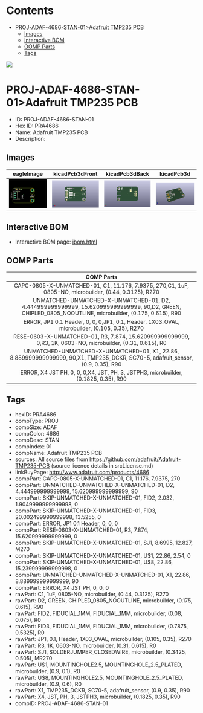 



Contents
========

* [PROJ-ADAF-4686-STAN-01>Adafruit TMP235 PCB](#proj-adaf-4686-stan-01adafruit-tmp235-pcb)
	* [Images](#images)
	* [Interactive BOM](#interactive-bom)
	* [OOMP Parts](#oomp-parts)
	* [Tags](#tags)
  
![][im]
# PROJ-ADAF-4686-STAN-01>Adafruit TMP235 PCB

- ID: PROJ-ADAF-4686-STAN-01
- Hex ID: PRA4686
- Name: Adafruit TMP235 PCB
- Description: 

## Images
  
  

|eagleImage|kicadPcb3dFront|kicadPcb3dBack|kicadPcb3d|
| :---: | :---: | :---: | :---: |
|[![eagleImage](eagleImage_140.png)](eagleImage_600.png)|[![kicadPcb3dFront](kicadPcb3dFront_140.png)](kicadPcb3dFront_600.png)|[![kicadPcb3dBack](kicadPcb3dBack_140.png)](kicadPcb3dBack_600.png)|[![kicadPcb3d](kicadPcb3d_140.png)](kicadPcb3d_600.png)|

## Interactive BOM

- Interactive BOM page: [ibom.html](kicad/bom/ibom.html)

## OOMP Parts
  

|OOMP Parts|
| :---: |
|CAPC-0805-X-UNMATCHED-01, C1, 11.176, 7.9375, 270,C1, 1uF, 0805-NO, microbuilder, (0.44, 0.3125), R270|
|UNMATCHED-UNMATCHED-X-UNMATCHED-01, D2, 4.444999999999999, 15.620999999999999, 90,D2, GREEN, CHIPLED_0805_NOOUTLINE, microbuilder, (0.175, 0.615), R90|
|ERROR, JP1 0.1 Header, 0, 0, 0,JP1, 0.1, Header, 1X03_OVAL, microbuilder, (0.105, 0.35), R270|
|RESE-0603-X-UNMATCHED-01, R3, 7.874, 15.620999999999999, 0,R3, 1K, 0603-NO, microbuilder, (0.31, 0.615), R0|
|UNMATCHED-UNMATCHED-X-UNMATCHED-01, X1, 22.86, 8.889999999999999, 90,X1, TMP235_DCKR, SC70-5, adafruit_sensor, (0.9, 0.35), R90|
|ERROR, X4 JST PH, 0, 0, 0,X4, JST, PH, 3, JSTPH3, microbuilder, (0.1825, 0.35), R90|

## Tags

- hexID: PRA4686
- oompType: PROJ
- oompSize: ADAF
- oompColor: 4686
- oompDesc: STAN
- oompIndex: 01
- oompName: Adafruit TMP235 PCB
- sources: All source files from https://github.com/adafruit/Adafruit-TMP235-PCB (source licence details in srcLicense.md)
- linkBuyPage: http://www.adafruit.com/products/4686
- oompPart: CAPC-0805-X-UNMATCHED-01, C1, 11.176, 7.9375, 270
- oompPart: UNMATCHED-UNMATCHED-X-UNMATCHED-01, D2, 4.444999999999999, 15.620999999999999, 90
- oompPart: SKIP-UNMATCHED-X-UNMATCHED-01, FID2, 2.032, 1.9049999999999998, 0
- oompPart: SKIP-UNMATCHED-X-UNMATCHED-01, FID3, 20.002499999999998, 13.5255, 0
- oompPart: ERROR, JP1 0.1 Header, 0, 0, 0
- oompPart: RESE-0603-X-UNMATCHED-01, R3, 7.874, 15.620999999999999, 0
- oompPart: SKIP-UNMATCHED-X-UNMATCHED-01, SJ1, 8.6995, 12.827, M270
- oompPart: SKIP-UNMATCHED-X-UNMATCHED-01, U$1, 22.86, 2.54, 0
- oompPart: SKIP-UNMATCHED-X-UNMATCHED-01, U$8, 22.86, 15.239999999999998, 0
- oompPart: UNMATCHED-UNMATCHED-X-UNMATCHED-01, X1, 22.86, 8.889999999999999, 90
- oompPart: ERROR, X4 JST PH, 0, 0, 0
- rawPart: C1, 1uF, 0805-NO, microbuilder, (0.44, 0.3125), R270
- rawPart: D2, GREEN, CHIPLED_0805_NOOUTLINE, microbuilder, (0.175, 0.615), R90
- rawPart: FID2, FIDUCIAL_1MM, FIDUCIAL_1MM, microbuilder, (0.08, 0.075), R0
- rawPart: FID3, FIDUCIAL_1MM, FIDUCIAL_1MM, microbuilder, (0.7875, 0.5325), R0
- rawPart: JP1, 0.1, Header, 1X03_OVAL, microbuilder, (0.105, 0.35), R270
- rawPart: R3, 1K, 0603-NO, microbuilder, (0.31, 0.615), R0
- rawPart: SJ1, SOLDERJUMPER_CLOSEDWIRE, microbuilder, (0.3425, 0.505), MR270
- rawPart: U$1, MOUNTINGHOLE2.5, MOUNTINGHOLE_2.5_PLATED, microbuilder, (0.9, 0.1), R0
- rawPart: U$8, MOUNTINGHOLE2.5, MOUNTINGHOLE_2.5_PLATED, microbuilder, (0.9, 0.6), R0
- rawPart: X1, TMP235_DCKR, SC70-5, adafruit_sensor, (0.9, 0.35), R90
- rawPart: X4, JST, PH, 3, JSTPH3, microbuilder, (0.1825, 0.35), R90
- oompID: PROJ-ADAF-4686-STAN-01



[im]: kicadPcb3d_450.png
